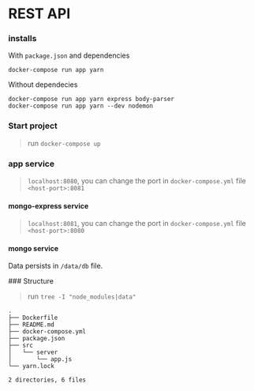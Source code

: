 # REST API

### installs

With `package.json` and dependencies
```shell
docker-compose run app yarn
```

Without dependecies
```shell
docker-compose run app yarn express body-parser
docker-compose run app yarn --dev nodemon
```

### Start project

> run `docker-compose up`

### app service

> `localhost:8080`, you can change the port in `docker-compose.yml` file `<host-port>:8081`

#### mongo-express service

> `localhost:8081`, you can change the port in `docker-compose.yml` file `<host-port>:8080`


#### mongo service

Data persists in `/data/db` file.

### Structure

> run `tree -I "node_modules|data"`
```shell
.
├── Dockerfile
├── README.md
├── docker-compose.yml
├── package.json
├── src
│   └── server
│       └── app.js
└── yarn.lock

2 directories, 6 files
```

